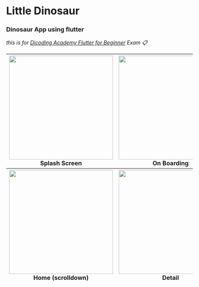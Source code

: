 # Little Dinosaur
### Dinosaur App using flutter
*this is for [Dicoding Academy Flutter for Beginner](https://www.dicoding.com/academies/159) Exam :clipboard:*
<table>
   <thead>
      <tr>
         <th><img src="https://user-images.githubusercontent.com/88997162/190051838-fab0a0b4-3f9c-4292-9463-e0a9e0ef016f.png" width="280"><br>Splash Screen</br></th>
         <th><img src="https://user-images.githubusercontent.com/88997162/190051944-a8ee607b-ee50-4039-921c-24a6150114e8.png" width="280"><br>On Boarding</br></th>
         <th><img src="https://user-images.githubusercontent.com/88997162/190052001-5473fd7e-4168-4ccc-a168-399a5c935f6b.png" width="280"><br>Home</br></th>
      </tr>
   </thead>
   <thead>
      <tr>
         <th><img src="https://user-images.githubusercontent.com/88997162/190052217-47217515-4e97-430c-bbcd-6043fae759d8.png" width="280"><br>Home (scrolldown)</br></th>
         <th><img src="https://user-images.githubusercontent.com/88997162/190052236-3038d7ad-6143-4628-9e11-10061decbaba.png" width="280"><br>Detail</br></th>
         <th><img src="https://user-images.githubusercontent.com/88997162/190052241-a1af069d-ed30-435e-9ab3-67226ff97f89.png" width="280"><br>Detail (scrolldown)</br></th>
      </tr>
   </thead>
</table>
